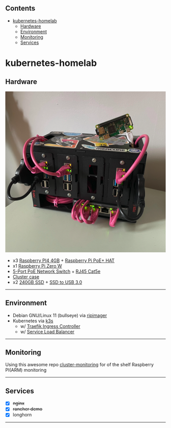 <!-- START doctoc generated TOC please keep comment here to allow auto update -->
<!-- DON'T EDIT THIS SECTION, INSTEAD RE-RUN doctoc TO UPDATE -->
## Contents

- [kubernetes-homelab](#kubernetes-homelab)
  - [Hardware](#hardware)
  - [Environment](#environment)
  - [Monitoring](#monitoring)
  - [Services](#services)

<!-- END doctoc generated TOC please keep comment here to allow auto update -->

# kubernetes-homelab
## Hardware
![](./.docs/pleiades.jpeg)
- x3 [Raspberry PI4 4GB](https://thepihut.com/products/raspberry-pi-4-model-b?variant=20064052740158&src=raspberrypi) + [Raspberry Pi PoE+ HAT](https://thepihut.com/products/raspberry-pi-poe-plus-hat?variant=39862446096579)
- x1 [Raspberry Pi Zero W](https://thepihut.com/products/raspberry-pi-zero-w)
- [5-Port PoE Network Switch](https://www.amazon.co.uk/dp/B08D9G7WPN?psc=1&ref=ppx_yo2ov_dt_b_product_details) + [RJ45 Cat5e](https://thepihut.com/products/rj45-cat5e-ethernet-lan-cable-2m-pink?variant=20063167709246#product-reviews)
- [Cluster case](https://thepihut.com/products/complete-enclosure-for-raspberry-pi-clusters)
- x2 [240GB SSD](https://www.amazon.co.uk/dp/B076Y374ZH?psc=1&ref=ppx_yo2ov_dt_b_product_details) + [SSD to USB 3.0](https://thepihut.com/products/ssd-to-usb-3-0-cable-for-raspberry-pi?variant=38191015559363)

---

## Environment
- Debian GNU/Linux 11 (bullseye) via [ripimager](https://github.com/raspberrypi/rpi-imager)
- Kubernetes via [k3s](https://k3s.io/)
  - w/ [Traefik Ingress Controller](https://docs.k3s.io/networking#traefik-ingress-controller)
  - w/ [Service Load Balancer](https://docs.k3s.io/networking#service-load-balancer)

---

## Monitoring

Using this awesome repo [cluster-monitoring](https://github.com/carlosedp/cluster-monitoring) for of the shelf Raspberry PI(ARM) monitoring

---
## Services
- [x] ~~nginx~~
- [x] ~~rancher demo~~
- [x] longhorn

---
